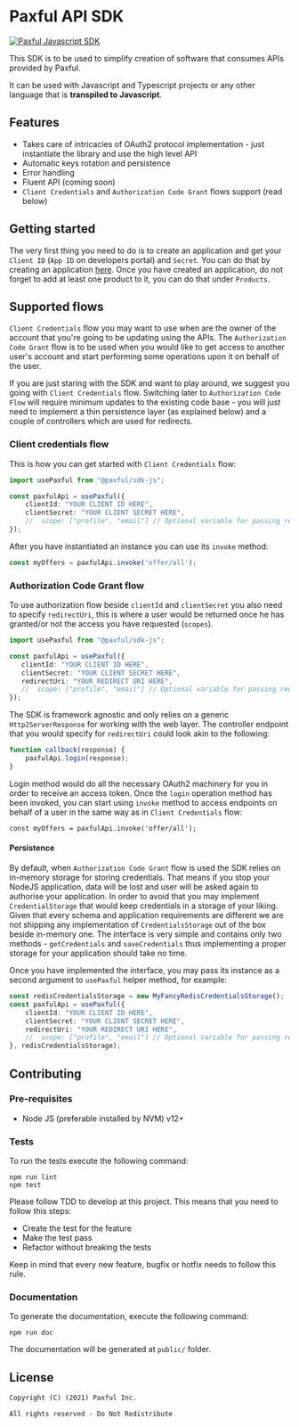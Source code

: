 # Paxful API SDK

[![Paxful Javascript SDK](https://github.com/paxful/sdk-js/actions/workflows/github-actions-paxful.yml/badge.svg)](https://github.com/paxful/sdk-js/actions/workflows/github-actions-paxful.yml)

This SDK is to be used to simplify creation of software that consumes APIs provided by Paxful.

It can be used with Javascript and Typescript projects or any other language that is **transpiled to Javascript**.

## Features
* Takes care of intricacies of OAuth2 protocol implementation - just instantiate the library and use the high level API
* Automatic keys rotation and persistence
* Error handling
* Fluent API (coming soon)
* `Client Credentials` and `Authorization Code Grant` flows support (read below)

## Getting started

The very first thing you need to do is to create an application and get your `Client ID` (`App ID` on developers portal) 
and `Secret`. You can do that by creating an application [here](https://developers.paxful.com/apps/new/). Once
you have created an application, do not forget to add at least one product to it, you can do that under `Products`.

## Supported flows

`Client Credentials` flow you may want to use when are the owner of the account that you're going to be updating using 
the APIs. The `Authorization Code Grant` flow is to be used when you would like to get access to another user's 
account and start performing some operations upon it on behalf of the user.

If you are just staring with the SDK and want to play around, we suggest you going with `Client Credentials` flow. 
Switching later to `Authorization Code Flow` will require minimum updates to the existing code base - you will just need 
to implement a thin persistence layer (as explained below) and a couple of controllers which are used for redirects.

### Client credentials flow
 
This is how you can get started with `Client Credentials` flow: 
```typescript
import usePaxful from "@paxful/sdk-js";

const paxfulApi = usePaxful({
    clientId: "YOUR CLIENT ID HERE",
    clientSecret: "YOUR CLIENT SECRET HERE",
    //  scope: ["profile", "email"] // Optional variable for passing requested scopes.
});
```

After you have instantiated an instance you can use its `invoke` method:
```typescript
const myOffers = paxfulApi.invoke('offer/all');
```

### Authorization Code Grant flow

To use authorization flow beside `clientId` and `clientSecret` you also need to specify `redirectUri`, this is 
where a user would be returned once he has granted/or not the access you have requested (`scopes`). 
 ```typescript
import usePaxful from "@paxful/sdk-js";

const paxfulApi = usePaxful({
    clientId: "YOUR CLIENT ID HERE",
    clientSecret: "YOUR CLIENT SECRET HERE",
    redirectUri: "YOUR REDIRECT URI HERE",
    //  scope: ["profile", "email"] // Optional variable for passing requested scopes.
});
 ```
The SDK is framework agnostic and only relies on a generic `Http2ServerResponse` for working with the web layer. The
controller endpoint that you would specify for `redirectUri` could look akin to the following:

```javascript
function callback(response) {
    paxfulApi.login(response);
}
```
Login method would do all the necessary OAuth2 machinery for you in order to receive an access token. Once the `login`
operation method has been invoked, you can start using `invoke` method to access endpoints on behalf of a user
in the same way as in `Client Credentials` flow:
```
const myOffers = paxfulApi.invoke('offer/all');
```

#### Persistence

By default, when `Authorization Code Grant` flow is used the SDK relies on in-memory storage for storing credentials. 
That means if you stop your NodeJS application, data will be lost and user will be asked again to authorise your 
application. In order to avoid that you may implement `CredentialStorage` that would keep credentials in a storage of 
your liking. Given that every schema and application requirements are different we are not shipping any implementation of 
`CredentialsStorage` out of the box beside in-memory one. The interface is very simple and contains only two methods - 
`getCredentials` and `saveCredentials` thus implementing a proper storage for your application should take no time.

Once you have implemented the interface, you may pass its instance as a second argument to `usePaxful` helper method,
for example:

```typescript
const redisCredentialsStorage = new MyFancyRedisCredentialsStorage();
const paxfulApi = usePaxful({
    clientId: "YOUR CLIENT ID HERE",
    clientSecret: "YOUR CLIENT SECRET HERE",
    redirectUri: "YOUR REDIRECT URI HERE",
    //  scope: ["profile", "email"] // Optional variable for passing requested scopes.
}, redisCredentialsStorage);
```

## Contributing
### Pre-requisites

* Node JS (preferable installed by NVM) v12+

### Tests

To run the tests execute the following command:
```shell
npm run lint
npm test
```

Please follow TDD to develop at this project. This means that you
need to follow this steps:

* Create the test for the feature
* Make the test pass
* Refactor without breaking the tests

Keep in mind that every new feature, bugfix or hotfix needs to
follow this rule.

### Documentation

To generate the documentation, execute the following command:
```shell
npm run doc
```

The documentation will be generated at `public/` folder.

## License

```markdown
Copyright (C) (2021) Paxful Inc.

All rights reserved - Do Not Redistribute
```
